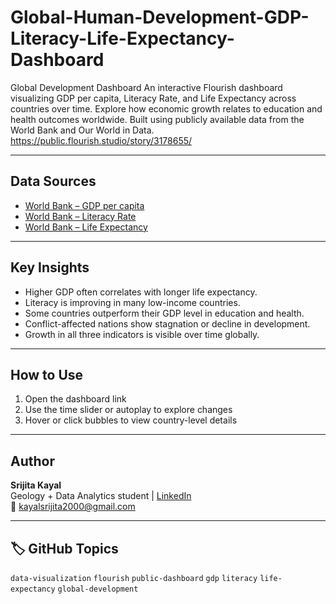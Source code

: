 # Global-Human-Development-GDP-Literacy-Life-Expectancy-Dashboard
Global Development Dashboard An interactive Flourish dashboard visualizing GDP per capita, Literacy Rate, and Life Expectancy across countries over time. Explore how economic growth relates to education and health outcomes worldwide. Built using publicly available data from the World Bank and Our World in Data.
https://public.flourish.studio/story/3178655/

---

## Data Sources
- [World Bank – GDP per capita](https://data.worldbank.org/indicator/NY.GDP.PCAP.CD)
- [World Bank – Literacy Rate](https://data.worldbank.org/indicator/SE.ADT.LITR.ZS)
- [World Bank – Life Expectancy](https://data.worldbank.org/indicator/SP.DYN.LE00.IN)

---

## Key Insights
- Higher GDP often correlates with longer life expectancy.
- Literacy is improving in many low-income countries.
- Some countries outperform their GDP level in education and health.
- Conflict-affected nations show stagnation or decline in development.
- Growth in all three indicators is visible over time globally.

---

## How to Use
1. Open the dashboard link
2. Use the time slider or autoplay to explore changes
3. Hover or click bubbles to view country-level details

---

## Author

**Srijita Kayal**  
Geology + Data Analytics student | [LinkedIn](https://www.linkedin.com/in/srijita-kayal-data-analytic-business-analytic)  
📧 kayalsrijita2000@gmail.com

---

## 🏷 GitHub Topics
`data-visualization` `flourish` `public-dashboard` `gdp` `literacy` `life-expectancy` `global-development`
